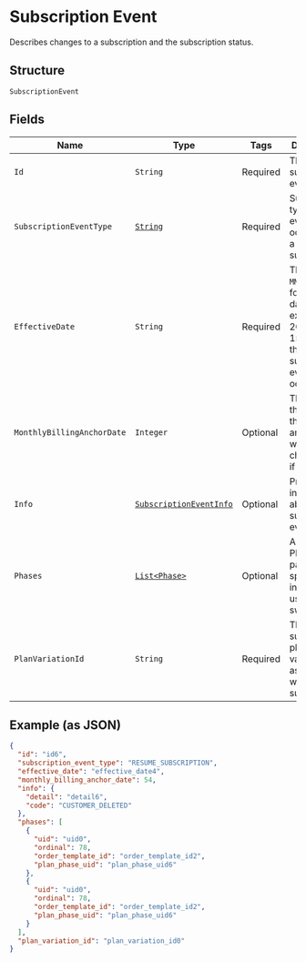 
# Subscription Event

Describes changes to a subscription and the subscription status.

## Structure

`SubscriptionEvent`

## Fields

| Name | Type | Tags | Description | Getter |
|  --- | --- | --- | --- | --- |
| `Id` | `String` | Required | The ID of the subscription event. | String getId() |
| `SubscriptionEventType` | [`String`](../../doc/models/subscription-event-subscription-event-type.md) | Required | Supported types of an event occurred to a subscription. | String getSubscriptionEventType() |
| `EffectiveDate` | `String` | Required | The `YYYY-MM-DD`-formatted date (for example, 2013-01-15) when the subscription event occurred. | String getEffectiveDate() |
| `MonthlyBillingAnchorDate` | `Integer` | Optional | The day-of-the-month the billing anchor date was changed to, if applicable. | Integer getMonthlyBillingAnchorDate() |
| `Info` | [`SubscriptionEventInfo`](../../doc/models/subscription-event-info.md) | Optional | Provides information about the subscription event. | SubscriptionEventInfo getInfo() |
| `Phases` | [`List<Phase>`](../../doc/models/phase.md) | Optional | A list of Phases, to pass phase-specific information used in the swap. | List<Phase> getPhases() |
| `PlanVariationId` | `String` | Required | The ID of the subscription plan variation associated with the subscription. | String getPlanVariationId() |

## Example (as JSON)

```json
{
  "id": "id6",
  "subscription_event_type": "RESUME_SUBSCRIPTION",
  "effective_date": "effective_date4",
  "monthly_billing_anchor_date": 54,
  "info": {
    "detail": "detail6",
    "code": "CUSTOMER_DELETED"
  },
  "phases": [
    {
      "uid": "uid0",
      "ordinal": 78,
      "order_template_id": "order_template_id2",
      "plan_phase_uid": "plan_phase_uid6"
    },
    {
      "uid": "uid0",
      "ordinal": 78,
      "order_template_id": "order_template_id2",
      "plan_phase_uid": "plan_phase_uid6"
    }
  ],
  "plan_variation_id": "plan_variation_id0"
}
```

